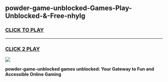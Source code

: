 
## powder-game-unblocked-Games-Play-Unblocked-&-Free-nhylg
<h3>
<a href="https://premium76.site?title=powder-game-unblocked&ref=24A">CLICK TO PLAY</a></h3>
<hr>

<h3>
<a href="https://premium76.site?title=powder-game-unblocked&ref=24A">CLICK 2 PLAY</a>
  
</h3>

<a href="https://premium76.site?title=powder-game-unblocked&ref=24A"><img src="https://clearcache.store/games.png"></a>


**powder-game-unblocked games unblocked: Your Gateway to Fun and Accessible Online Gaming**
